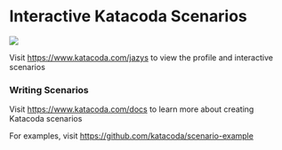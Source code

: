 # Interactive Katacoda Scenarios

[![](http://shields.katacoda.com/katacoda/jazys/count.svg)](https://www.katacoda.com/jazys "Get your profile on Katacoda.com")

Visit https://www.katacoda.com/jazys to view the profile and interactive scenarios

### Writing Scenarios
Visit https://www.katacoda.com/docs to learn more about creating Katacoda scenarios

For examples, visit https://github.com/katacoda/scenario-example
